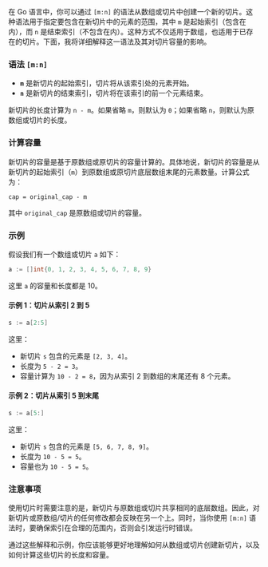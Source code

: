 在 Go 语言中，你可以通过 `[m:n]` 的语法从数组或切片中创建一个新的切片。这种语法用于指定要包含在新切片中的元素的范围，其中 `m` 是起始索引（包含在内），而 `n` 是结束索引（不包含在内）。这种方式不仅适用于数组，也适用于已存在的切片。下面，我将详细解释这一语法及其对切片容量的影响。

### 语法 `[m:n]`

-   **`m`** 是新切片的起始索引，切片将从该索引处的元素开始。
-   **`n`** 是新切片的结束索引，切片将在该索引的前一个元素结束。

新切片的长度计算为 `n - m`。如果省略 `m`，则默认为 `0`；如果省略 `n`，则默认为原数组或切片的长度。

### 计算容量

新切片的容量是基于原数组或原切片的容量计算的。具体地说，新切片的容量是从新切片的起始索引（`m`）到原数组或原切片底层数组末尾的元素数量。计算公式为：

```plaintext
cap = original_cap - m
```

其中 `original_cap` 是原数组或切片的容量。

### 示例

假设我们有一个数组或切片 `a` 如下：

```go
a := []int{0, 1, 2, 3, 4, 5, 6, 7, 8, 9}
```

这里 `a` 的容量和长度都是 10。

#### 示例 1：切片从索引 2 到 5

```go
s := a[2:5]
```

这里：

-   新切片 `s` 包含的元素是 `[2, 3, 4]`。
-   长度为 `5 - 2 = 3`。
-   容量计算为 `10 - 2 = 8`，因为从索引 2 到数组的末尾还有 8 个元素。

#### 示例 2：切片从索引 5 到末尾

```go
s := a[5:]
```

这里：

-   新切片 `s` 包含的元素是 `[5, 6, 7, 8, 9]`。
-   长度为 `10 - 5 = 5`。
-   容量也为 `10 - 5 = 5`。

### 注意事项

使用切片时需要注意的是，新切片与原数组或切片共享相同的底层数组。因此，对新切片或原数组/切片的任何修改都会反映在另一个上。同时，当你使用 `[m:n]` 语法时，要确保索引在合理的范围内，否则会引发运行时错误。

通过这些解释和示例，你应该能够更好地理解如何从数组或切片创建新切片，以及如何计算这些切片的长度和容量。
